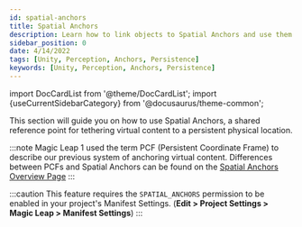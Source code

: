 ```yaml
---
id: spatial-anchors
title: Spatial Anchors
description: Learn how to link objects to Spatial Anchors and use them to create persistent content.
sidebar_position: 0
date: 4/14/2022
tags: [Unity, Perception, Anchors, Persistence]
keywords: [Unity, Perception, Anchors, Persistence]
---
```

import DocCardList from '@theme/DocCardList';
import {useCurrentSidebarCategory} from '@docusaurus/theme-common';

This section will guide you on how to use Spatial Anchors, a shared reference point for tethering virtual content to a persistent physical location.

:::note
Magic Leap 1 used the term PCF (Persistent Coordinate Frame) to describe our previous system of anchoring virtual content. Differences between PCFs and Spatial Anchors can be found on the [Spatial Anchors Overview Page](/versioned_docs/version-22-May-2023/guides/unity/perception/anchors/spatial-anchors-overview.md)
:::

:::caution
This feature requires the `SPATIAL_ANCHORS` permission to be enabled in your project's Manifest Settings. (**Edit > Project Settings > Magic Leap > Manifest Settings**)
:::

<DocCardList items={useCurrentSidebarCategory().items}/>


